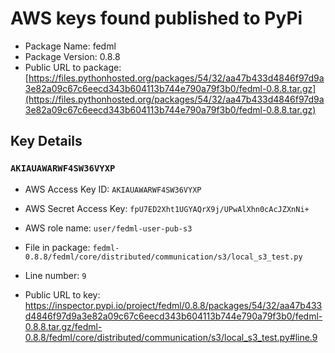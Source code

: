 # AWS keys found published to PyPi

* Package Name: fedml
* Package Version: 0.8.8
* Public URL to package: [https://files.pythonhosted.org/packages/54/32/aa47b433d4846f97d9a3e82a09c67c6eecd343b604113b744e790a79f3b0/fedml-0.8.8.tar.gz](https://files.pythonhosted.org/packages/54/32/aa47b433d4846f97d9a3e82a09c67c6eecd343b604113b744e790a79f3b0/fedml-0.8.8.tar.gz)

## Key Details

### `AKIAUAWARWF4SW36VYXP`

* AWS Access Key ID: `AKIAUAWARWF4SW36VYXP`
* AWS Secret Access Key: `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` 
* AWS role name: `user/fedml-user-pub-s3`
* File in package: `fedml-0.8.8/fedml/core/distributed/communication/s3/local_s3_test.py`
* Line number: `9`

* Public URL to key: https://inspector.pypi.io/project/fedml/0.8.8/packages/54/32/aa47b433d4846f97d9a3e82a09c67c6eecd343b604113b744e790a79f3b0/fedml-0.8.8.tar.gz/fedml-0.8.8/fedml/core/distributed/communication/s3/local_s3_test.py#line.9



